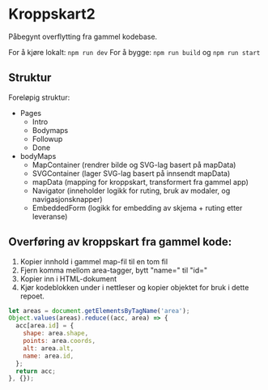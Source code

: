 # Kroppskart2

Påbegynt overflytting fra gammel kodebase.

For å kjøre lokalt: `npm run dev`
For å bygge: `npm run build` og `npm run start`

## Struktur

Foreløpig struktur:

- Pages
  - Intro
  - Bodymaps
  - Followup
  - Done
- bodyMaps
  - MapContainer (rendrer bilde og SVG-lag basert på mapData)
  - SVGContainer (lager SVG-lag basert på innsendt mapData)
  - mapData (mapping for kroppskart, transformert fra gammel app)
  - Navigator (inneholder logikk for ruting, bruk av modaler, og navigasjonsknapper)
  - EmbeddedForm (logikk for embedding av skjema + ruting etter leveranse)

## Overføring av kroppskart fra gammel kode:

1. Kopier innhold i gammel map-fil til en tom fil
2. Fjern komma mellom area-tagger, bytt "name=" til "id="
3. Kopier inn i HTML-dokument
4. Kjør kodeblokken under i nettleser og kopier objektet for bruk i dette repoet.

```js
let areas = document.getElementsByTagName('area');
Object.values(areas).reduce((acc, area) => {
  acc[area.id] = {
    shape: area.shape,
    points: area.coords,
    alt: area.alt,
    name: area.id,
  };
  return acc;
}, {});
```
